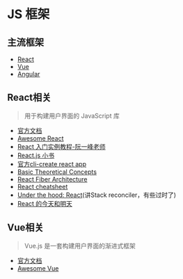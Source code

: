 # JS 框架

## 主流框架
 - [React](https://reactjs.org/)
 - [Vue](https://vuejs.org)
 - [Angular](https://angular.io/)

## React相关

> 用于构建用户界面的 JavaScript 库

- [官方文档](https://reactjs.org/docs/getting-started.html)
- [Awesome React](https://github.com/enaqx/awesome-react)
- [React 入门实例教程-阮一峰老师](http://www.ruanyifeng.com/blog/2015/03/react.html)
- [React.js 小书](http://huziketang.mangojuice.top/books/react/)
- [官方cli-create react app](https://create-react-app.dev/)
- [Basic Theoretical Concepts](https://github.com/reactjs/react-basic)
- [React Fiber Architecture](https://github.com/acdlite/react-fiber-architecture)
- [React cheatsheet](https://devhints.io/react)
- [Under the hood: React](https://github.com/Bogdan-Lyashenko/Under-the-hood-ReactJS)(讲Stack reconciler，有些过时了)
- [React 的今天和明天](https://juejin.im/post/5be90d825188254b0917f180)
  
## Vue相关

> Vue.js 是一套构建用户界面的渐进式框架

- [官方文档](https://vuejs.bootcss.com/guide/)
- [Awesome Vue](https://github.com/vuejs/awesome-vue)


